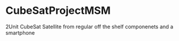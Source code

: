# CubeSatProjectMSM
2Unit CubeSat Satellite from regular off the shelf componenets and a smartphone
